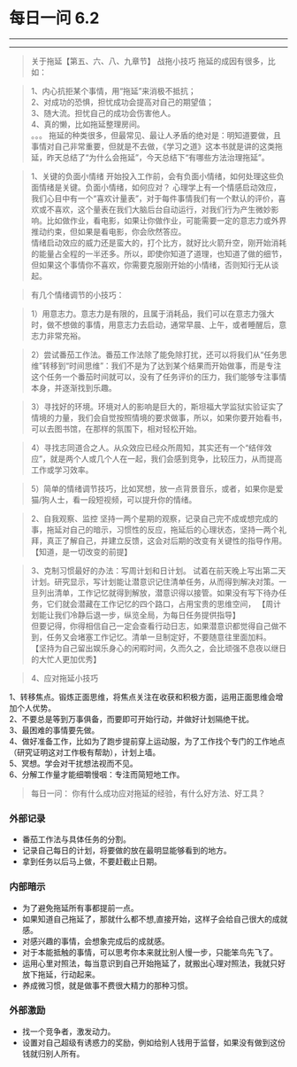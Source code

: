 # 每日一问 6.2
---
<!-- toc -->
---

>关于拖延【第五、六、八、九章节】
战拖小技巧
拖延的成因有很多，比如：

>1、内心抗拒某个事情，用“拖延”来消极不抵抗；  
>2、对成功的恐惧，担忧成功会提高对自己的期望值；  
>3、随大流。担忧自己的成功会伤害他人。  
>4、真的懒，比如拖延整理房间。  
>。。。
>拖延的种类很多，但最常见、最让人矛盾的绝对是：明知道要做，且事情对自己非常重要，但就是不去做，《学习之道》这本书就是讲的这类拖延，昨天总结了“为什么会拖延”，今天总结下“有哪些方法治理拖延”。

>1、关键的负面小情绪
开始投入工作前，会有负面小情绪，如何处理这些负面情绪是关键。负面小情绪，如何应对？
心理学上有一个情感启动效应，我们心目中有一个“喜欢计量表”，对于每件事情我们有一个默认的评价，喜欢或不喜欢，这个量表在我们大脑后台自动运行，对我们行为产生微妙影响。比如做作业，看电影，如果让你做作业，可能需要一定的意志力或外界推动约束，但如果是看电影，你会欣然答应。  
>情绪启动效应的威力还是蛮大的，打个比方，就好比火箭升空，刚开始消耗的能量占全程的一半还多。所以，即使你知道了道理，也知道了做的细节，但如果这个事情你不喜欢，你需要克服刚开始的小情绪，否则知行无从谈起。

>有几个情绪调节的小技巧：  

>1）用意志力。意志力是有限的，且属于消耗品，我们可以在意志力强大时，做不想做的事情，用意志力去启动，通常早晨、上午，或者睡醒后，意志力非常充裕。  

>2）尝试番茄工作法。番茄工作法除了能免除打扰，还可以将我们从“任务思维”转移到“时间思维”：我们不是为了达到某个结果而开始做事，而是专注这个任务一个番茄时间就可以，没有了任务评价的压力，我们能够专注事情本身，并逐渐找到乐趣。  

>3）寻找好的环境。环境对人的影响是巨大的，斯坦福大学监狱实验证实了情境的力量，我们会自觉按照情境的要求做事，所以，如果你要开始看书，可以去图书馆，在那样的氛围下，相对轻松开始。  

>4）寻找志同道合之人。从众效应已经众所周知，其实还有一个“结伴效应”，就是两个人或几个人在一起，我们会感到竞争，比较压力，从而提高工作或学习效率。  

>5）简单的情绪调节技巧，比如冥想，放一点背景音乐，或者，如果你是爱猫/狗人士，看一段短视频，可以提升你的情绪。  

>2、自我观察、监控
坚持一两个星期的观察，记录自己完不成或想完成的事，拖延对自己的暗示，习惯性的反应，拖延后的心理状态，坚持一两个礼拜，真正了解自己，并建立反馈，这会对后期的改变有关键性的指导作用。【知道，是一切改变的前提】

>3、克制习惯最好的办法：写周计划和日计划。
试着在前天晚上写出第二天计划。研究显示，写计划能让潜意识记住清单任务，从而得到解决对策。一旦列出清单，工作记忆就得到解放，潜意识得以接管。如果没有写下待办任务，它们就会潜藏在工作记忆的四个路口，占用宝贵的思维空间，
【周计划能让我们冷静后退一步，纵览全局，为每日任务提供指导】  
但要记得，你得相信自己一定会查看行动日志，如果潜意识都觉得自己做不到，任务又会堵塞工作记忆。清单一旦制定好，不要随意往里面加料。  
【坚持为自己留出娱乐身心的闲暇时间，久而久之，会比顽强不息夜以继日的大忙人更加优秀】

>4、应对拖延小技巧  

1、转移焦点。锻炼正面思维，将焦点关注在收获和积极方面，运用正面思维会增加个人优势。  
2、不要总是等到万事俱备，而要即可开始行动，并做好计划隔绝干扰。  
3、最困难的事情要先做。  
4、做好准备工作，比如为了跑步提前穿上运动服，为了工作找个专门的工作地点（研究证明这对工作极有帮助），计划上墙。  
5、冥想。学会对干扰想法视而不见。  
6、分解工作量才能细嚼慢咽：专注而简短地工作。  

>每日一问：
你有什么成功应对拖延的经验，有什么好方法、好工具？

### 外部记录
- 番茄工作法与具体任务的分割。
- 记录自己每日的计划，将要做的放在最明显能够看到的地方。
- 拿到任务以后马上做，不要赶截止日期。

### 内部暗示
- 为了避免拖延所有事都提前一点。
- 如果知道自己拖延了，那就什么都不想,直接开始，这样子会给自己很大的成就感。
- 对感兴趣的事情，会想象完成后的成就感。
- 对于本能抵触的事情，可以思考你本来就比别人慢一步，只能笨鸟先飞了。
- 运用心里对照法，每当意识到自己开始拖延了，就搬出心理对照法，我就只好放下拖延，行动起来。
- 养成微习惯，就是做事不费很大精力的那种习惯。

### 外部激励

- 找一个竞争者，激发动力。
- 设置对自己超级有诱惑力的奖励，例如给别人钱用于监督，如果没有做到这份钱就归别人所有。